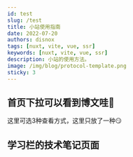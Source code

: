 ```yaml
---
id: test
slug: /test
title: 小站使用指南
date: 2022-07-20
authors: disnox
tags: [nuxt, vite, vue, ssr]
keywords: [nuxt, vite, vue, ssr]
description: 小站的使用方法。
image: /img/blog/protocol-template.png
sticky: 3
---
```


## 首页下拉可以看到博文哇🤣

这里可选3种查看方式，这里只放了一种😏

<!-- truncate -->

## 学习栏的技术笔记页面











